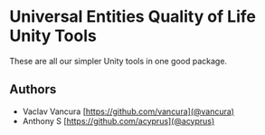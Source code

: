 # Universal Entities Quality of Life Unity Tools

These are all our simpler Unity tools in one good package.

## Authors

* Vaclav Vancura [https://github.com/vancura](@vancura)
* Anthony S [https://github.com/acyprus](@acyprus)
